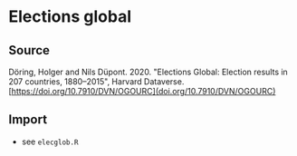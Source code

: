 # Elections global

## Source

Döring, Holger and Nils Düpont. 2020. "Elections Global: Election results in 207 countries, 1880–2015", Harvard Dataverse. [https://doi.org/10.7910/DVN/OGOURC](doi.org/10.7910/DVN/OGOURC)

## Import

+ see `elecglob.R`
